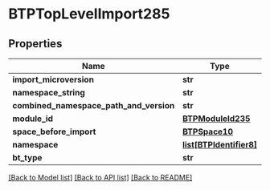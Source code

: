 # BTPTopLevelImport285

## Properties
Name | Type | Description | Notes
------------ | ------------- | ------------- | -------------
**import_microversion** | **str** |  | [optional] 
**namespace_string** | **str** |  | [optional] 
**combined_namespace_path_and_version** | **str** |  | [optional] 
**module_id** | [**BTPModuleId235**](BTPModuleId235.md) |  | [optional] 
**space_before_import** | [**BTPSpace10**](BTPSpace10.md) |  | [optional] 
**namespace** | [**list[BTPIdentifier8]**](BTPIdentifier8.md) |  | [optional] 
**bt_type** | **str** |  | [optional] 

[[Back to Model list]](../README.md#documentation-for-models) [[Back to API list]](../README.md#documentation-for-api-endpoints) [[Back to README]](../README.md)


